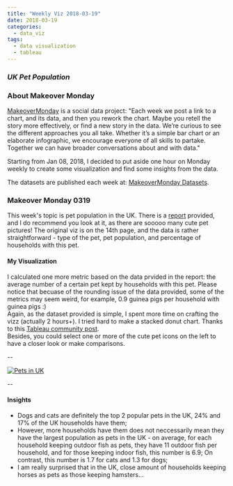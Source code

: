 ```yaml
---
title: "Weekly Viz 2018-03-19"
date: 2018-03-19
categories:
  - data_viz
tags:
  - data visualization
  - tableau
---
```


### *UK Pet Population*


### About Makeover Monday

[MakeoverMonday](http://www.makeovermonday.co.uk/) is a social data project:
"Each week we post a link to a chart, and its data, and then you rework the chart.
Maybe you retell the story more effectively, or find a new story in the data.
We’re curious to see the different approaches you all take. Whether it’s a simple bar chart or an elaborate infographic, we encourage everyone of all skills to partake.
Together we can have broader conversations about and with data."

Starting from Jan 08, 2018, I decided to put aside one hour on Monday weekly to create some visualization and find some insights from the data.

The datasets are published each week at: [MakeoverMonday Datasets](http://www.makeovermonday.co.uk/data/).

### Makeover Monday 0319

This week's topic is pet population in the UK. There is a [report](https://www.pfma.org.uk/_assets/docs/annual-reports/PFMA-Annual-Report-2016.pdf) provided, and I do recommend you look at it, as there are sooooo many cute pet pictures!
The original viz is on the 14th page, and the data is rather straightforward - type of the pet, pet population, and percentage of households with this pet.  

#### My Visualization

I calculated one more metric based on the data prvided in the report: the average number of a certain pet kept by households with this pet. Please notice that becuase of the rounding issue of the data provided, some of the metrics may seem weird, for example, 0.9 guinea pigs per household with guinea pigs :)  
Again, as the dataset provided is simple, I spent more time on crafting the vizz (actually 2 hours+).
I tried hard to make a stacked donut chart. Thanks to this [Tableau community post](https://community.tableau.com/thread/202677).  
Besides, you could select one or more of the cute pet icons on the left to have a closer look or make comparisons.  

--  
<div class='tableauPlaceholder' id='viz1521517948436' style='position: relative'>
<noscript><a href='#'>
  <img alt='Pets in UK ' src='https:&#47;&#47;public.tableau.com&#47;static&#47;images&#47;Ma&#47;MakeOverMonday0319&#47;PetsinUK&#47;1_rss.png' style='border: none' />
</a></noscript>
<object class='tableauViz'  style='display:none;'>
  <param name='host_url' value='https%3A%2F%2Fpublic.tableau.com%2F' />
  <param name='embed_code_version' value='3' />
  <param name='site_root' value='' />
  <param name='name' value='MakeOverMonday0319&#47;PetsinUK' />
  <param name='tabs' value='no' />
  <param name='toolbar' value='yes' />
  <param name='static_image' value='https:&#47;&#47;public.tableau.com&#47;static&#47;images&#47;Ma&#47;MakeOverMonday0319&#47;PetsinUK&#47;1.png' />
  <param name='animate_transition' value='yes' />
  <param name='display_static_image' value='yes' />
  <param name='display_spinner' value='yes' />
  <param name='display_overlay' value='yes' />
  <param name='display_count' value='yes' />
  <param name='filter' value='publish=yes' />
</object></div>                
<script type='text/javascript'>                    
  var divElement = document.getElementById('viz1521517948436');           
  var vizElement = divElement.getElementsByTagName('object')[0];            
  vizElement.style.width='800px';vizElement.style.height='827px';                
  var scriptElement = document.createElement('script');                
  scriptElement.src = 'https://public.tableau.com/javascripts/api/viz_v1.js';      
  vizElement.parentNode.insertBefore(scriptElement, vizElement);           
</script>  

--  

#### Insights
* Dogs and cats are definitely the top 2 popular pets in the UK, 24% and 17% of the UK households have them;  
* However, more households have them does not neccessarily mean they have the largest population as pets in the UK - on average, for each household keeping outdoor fish as pets, they have 11 outdoor fish per household, and for those keeping indoor fish, this number is 6.9; On contrast, this number is 1.7 for cats and 1.3 for dogs;  
* I am really surprised that in the UK, close amount of households keeping horses as pets as those keeping hamsters...

